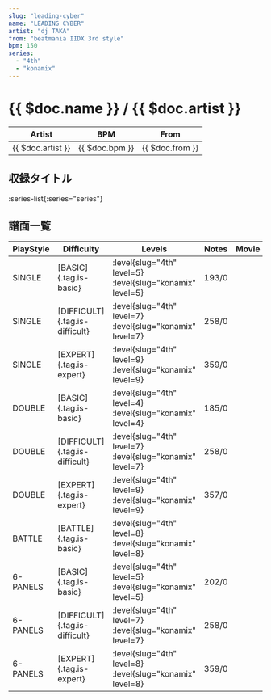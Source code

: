 ```yaml
---
slug: "leading-cyber"
name: "LEADING CYBER"
artist: "dj TAKA"
from: "beatmania IIDX 3rd style"
bpm: 150
series:
  - "4th"
  - "konamix"
---
```


# {{ $doc.name }} / {{ $doc.artist }}

|Artist|BPM|From|
|------|---|----|
|{{ $doc.artist }}|{{ $doc.bpm }}|{{ $doc.from }}|

## 収録タイトル

:series-list{:series="series"}

## 譜面一覧

|PlayStyle|Difficulty|Levels|Notes|Movie|
|---------|----------|------|-----|-----|
|SINGLE|[BASIC]{.tag.is-basic}|:level{slug="4th" level=5} :level{slug="konamix" level=5}|193/0||
|SINGLE|[DIFFICULT]{.tag.is-difficult}|:level{slug="4th" level=7} :level{slug="konamix" level=7}|258/0||
|SINGLE|[EXPERT]{.tag.is-expert}|:level{slug="4th" level=9} :level{slug="konamix" level=9}|359/0||
|DOUBLE|[BASIC]{.tag.is-basic}|:level{slug="4th" level=4} :level{slug="konamix" level=4}|185/0||
|DOUBLE|[DIFFICULT]{.tag.is-difficult}|:level{slug="4th" level=7} :level{slug="konamix" level=7}|258/0||
|DOUBLE|[EXPERT]{.tag.is-expert}|:level{slug="4th" level=9} :level{slug="konamix" level=9}|357/0||
|BATTLE|[BATTLE]{.tag.is-basic}|:level{slug="4th" level=8} :level{slug="konamix" level=8}|||
|6-PANELS|[BASIC]{.tag.is-basic}|:level{slug="4th" level=5} :level{slug="konamix" level=5}|202/0||
|6-PANELS|[DIFFICULT]{.tag.is-difficult}|:level{slug="4th" level=7} :level{slug="konamix" level=7}|258/0||
|6-PANELS|[EXPERT]{.tag.is-expert}|:level{slug="4th" level=8} :level{slug="konamix" level=8}|359/0||
